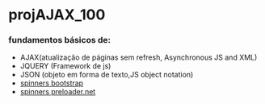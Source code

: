 # projAJAX_100

### fundamentos básicos de:
- AJAX(atualização de páginas sem refresh, Asynchronous JS and XML)
- JQUERY (Framework de js)
- JSON (objeto em forma de texto,JS object notation)
- [spinners bootstrap](https://getbootstrap.com/docs/4.6/components/spinners/)
- [spinners preloader.net](https://icons8.com/preloaders/)